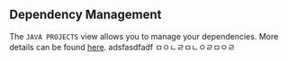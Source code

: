 
## Dependency Management

The `JAVA PROJECTS` view allows you to manage your dependencies. More details can be found [here](https://github.com/microsoft/vscode-java-dependency#manage-dependencies).
adsfasdfadf
ㅁㅇㄴㄹㅁㄴㅇㄹㅁㅇㄹ
